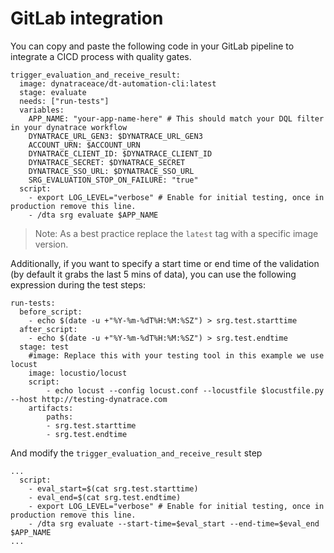 # GitLab integration

You can copy and paste the following code in your GitLab pipeline to integrate a CICD process with quality gates.

```
trigger_evaluation_and_receive_result:
  image: dynatraceace/dt-automation-cli:latest
  stage: evaluate
  needs: ["run-tests"]
  variables:
    APP_NAME: "your-app-name-here" # This should match your DQL filter in your dynatrace workflow
    DYNATRACE_URL_GEN3: $DYNATRACE_URL_GEN3
    ACCOUNT_URN: $ACCOUNT_URN
    DYNATRACE_CLIENT_ID: $DYNATRACE_CLIENT_ID
    DYNATRACE_SECRET: $DYNATRACE_SECRET
    DYNATRACE_SSO_URL: $DYNATRACE_SSO_URL
    SRG_EVALUATION_STOP_ON_FAILURE: "true"
  script:
    - export LOG_LEVEL="verbose" # Enable for initial testing, once in production remove this line.
    - /dta srg evaluate $APP_NAME

```

> Note: As a best practice replace the `latest` tag with a specific image version.

Additionally, if you want to specify a start time or end time of the validation (by default it grabs the last 5 mins of data), you can use the following expression during the test steps:

```
run-tests:
  before_script:
    - echo $(date -u +"%Y-%m-%dT%H:%M:%SZ") > srg.test.starttime
  after_script:
    - echo $(date -u +"%Y-%m-%dT%H:%M:%SZ") > srg.test.endtime
  stage: test
    #image: Replace this with your testing tool in this example we use locust
    image: locustio/locust
    script:
        - echo locust --config locust.conf --locustfile $locustfile.py --host http://testing-dynatrace.com
    artifacts:
        paths:
        - srg.test.starttime
        - srg.test.endtime
```

And modify the `trigger_evaluation_and_receive_result` step

```
...
  script:
    - eval_start=$(cat srg.test.starttime)
    - eval_end=$(cat srg.test.endtime)
    - export LOG_LEVEL="verbose" # Enable for initial testing, once in production remove this line.
    - /dta srg evaluate --start-time=$eval_start --end-time=$eval_end $APP_NAME
...
```
